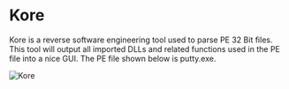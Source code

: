 # Kore

Kore is a reverse software engineering tool used to parse PE 32 Bit files. This tool will output all imported DLLs and related functions used in the PE file into a nice GUI. The PE file shown below is putty.exe.

![Kore](https://github.com/rykergogo/Kore/assets/87205868/5e237d22-1fb7-4842-9275-bf11efe3ea6a)
